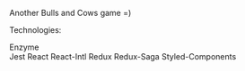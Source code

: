 Another Bulls and Cows game =)

Technologies:

Enzyme\
Jest
React
React-Intl
Redux
Redux-Saga
Styled-Components

